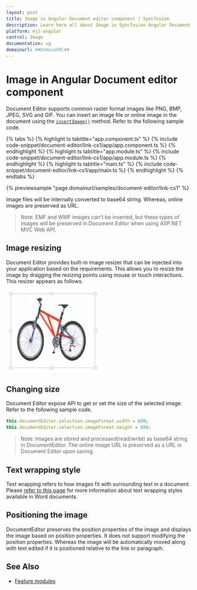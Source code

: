```yaml
---
layout: post
title: Image in Angular Document editor component | Syncfusion
description: Learn here all about Image in Syncfusion Angular Document editor component of Syncfusion Essential JS 2 and more.
platform: ej2-angular
control: Image 
documentation: ug
domainurl: ##DomainURL##
---
```


# Image in Angular Document editor component

Document Editor supports common raster format images like PNG, BMP, JPEG, SVG and GIF. You can insert an image file or online image in the document using the [`insertImage()`](../api/document-editor/editor/#insertimage) method. Refer to the following sample code.

{% tabs %}
{% highlight ts tabtitle="app.component.ts" %}
{% include code-snippet/document-editor/link-cs1/app/app.component.ts %}
{% endhighlight %}
{% highlight ts tabtitle="app.module.ts" %}
{% include code-snippet/document-editor/link-cs1/app/app.module.ts %}
{% endhighlight %}
{% highlight ts tabtitle="main.ts" %}
{% include code-snippet/document-editor/link-cs1/app/main.ts %}
{% endhighlight %}
{% endtabs %}
  
{% previewsample "page.domainurl/samples/document-editor/link-cs1" %}

Image files will be internally converted to base64 string. Whereas, online images are preserved as URL.

>Note: EMF and WMF images can't be inserted, but these types of images will be preserved in Document Editor when using ASP.NET MVC Web API.

## Image resizing

Document Editor provides built-in image resizer that can be injected into your application based on the requirements. This allows you to resize the image by dragging the resizing points using mouse or touch interactions. This resizer appears as follows.

![Image](images/image.png)

## Changing size

Document Editor expose API to get or set the size of the selected image. Refer to the following sample code.

```typescript
this.documentEditor.selection.imageFormat.width = 800;
this.documentEditor.selection.imageFormat.height = 800;
```

>Note: Images are stored and processed(read/write) as base64 string in DocumentEditor. The online image URL is preserved as a URL in Document Editor upon saving.

## Text wrapping style

Text wrapping refers to how images fit with surrounding text in a document. Please [refer to this page](../document-editor/text-wrapping-style) for more information about text wrapping styles available in Word documents.

## Positioning the image

DocumentEditor preserves the position properties of the image and displays the image based on position properties. It does not support modifying the position properties. Whereas the image will be automatically moved along with text edited if it is positioned relative to the line or paragraph.

## See Also

* [Feature modules](../document-editor/feature-module/)
